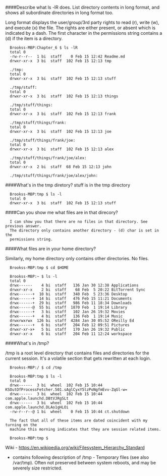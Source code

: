 ####Describe what ls -lR does.
  List directory contents in long format, and shows all subordinate directories in long
  format too.
  
  Long format displays the user/group/3rd party rights to read (r), write (w), and execute (x) the
  file. The rights are either present, or absent which is indicated by a dash. 
  The first character in the permissions string contains a (d) if the item
  is a directory.

```
  Brookss-MBP:Chapter_6 $ ls -lR
  total 0
  -rw-r--r--  1 bi  staff    0 Feb 15 12:42 Readme.md
  drwxr-xr-x  3 bi  staff  102 Feb 15 12:13 tmp
  
  ./tmp:
  total 0
  drwxr-xr-x  3 bi  staff  102 Feb 15 12:13 stuff
  
  ./tmp/stuff:
  total 0
  drwxr-xr-x  3 bi  staff  102 Feb 15 12:13 things
  
  ./tmp/stuff/things:
  total 0
  drwxr-xr-x  3 bi  staff  102 Feb 15 12:13 frank
  
  ./tmp/stuff/things/frank:
  total 0
  drwxr-xr-x  3 bi  staff  102 Feb 15 12:13 joe
  
  ./tmp/stuff/things/frank/joe:
  total 0
  drwxr-xr-x  3 bi  staff  102 Feb 15 12:13 alex
  
  ./tmp/stuff/things/frank/joe/alex:
  total 0
  drwxr-xr-x  2 bi  staff  68 Feb 15 12:13 john
  
  ./tmp/stuff/things/frank/joe/alex/john:
```
####What's in the tmp diretory?
  stuff is in the tmp directory
```  
  Brookss-MBP:tmp $ ls -l
  total 0
  drwxr-xr-x  3 bi  staff  102 Feb 15 12:13 stuff
```  
####Can you show me what files are in that direcory?
```
  I can show you that there are no files in that directory. See previous answer.
  The directory only contains another directory - (d) char is set in the
  permissions string.
```  
####What files are in your home directory?

  Similarly, my home directory only contains other directories. No files.
```  
  Brookss-MBP:tmp $ cd $HOME
  
  Brookss-MBP:~ $ ls -l
  total 0
  drwx------    4 bi  staff   136 Jan 30 12:38 Applications
  drwxr-xr-x    2 bi  staff    68 Feb  5 20:22 BitTorrent Sync
  drwx------+  10 bi  staff   340 Feb  5 23:36 Desktop
  drwx------+  14 bi  staff   476 Feb 15 11:21 Documents
  drwx------+  29 bi  staff   986 Feb 11 18:34 Downloads
  drwx------@  55 bi  staff  1870 Feb  1 19:14 Library
  drwx------+   3 bi  staff   102 Jan 26 19:32 Movies
  drwx------+   4 bi  staff   136 Feb  1 19:14 Music
  drwxrwxrwx  126 bi  staff  4284 Jan 30 05:52 OReilly Ed
  drwx------+   6 bi  staff   204 Feb 12 09:51 Pictures
  drwxr-xr-x+   5 bi  staff   170 Jan 26 19:32 Public
  drwxr-xr-x    6 bi  staff   204 Feb 11 12:24 workspace
```  
####What's in /tmp?

  /tmp is a root level directory that contains files and directories for the
  current session. It's a volatile section that gets rewritten at each login.
```   
  Brookss-MBP:/ $ cd /tmp
      
  Brookss-MBP:tmp $ ls -l
  total 0
  drwx------  3 bi  wheel  102 Feb 15 10:44 KSOutOfProcessFetcher.501.sAglCyxY5lzPoNgfmEvv-ZqGl-w=
  drwx------  3 bi  wheel  102 Feb 15 10:44 com.apple.launchd.DBtVJRgSLt
  drwx------  3 bi  wheel  102 Feb 15 10:44 com.apple.launchd.DLAo1gHLOi
  -rw-r--r--@ 1 bi  wheel    0 Feb 15 10:44 ct.shutdown
  
  The fact that all of these items are dated coincident with my turning on the
  machine this morning indicates that they are session related items.  
  
  Brookss-MBP:tmp $
``` 
  Wiki - https://en.wikipedia.org/wiki/Filesystem_Hierarchy_Standard 
  - contains following description of /tmp - 
  Temporary files (see also /var/tmp). Often not preserved between system reboots, and may be severely size restricted.
 
  
  


  

  
